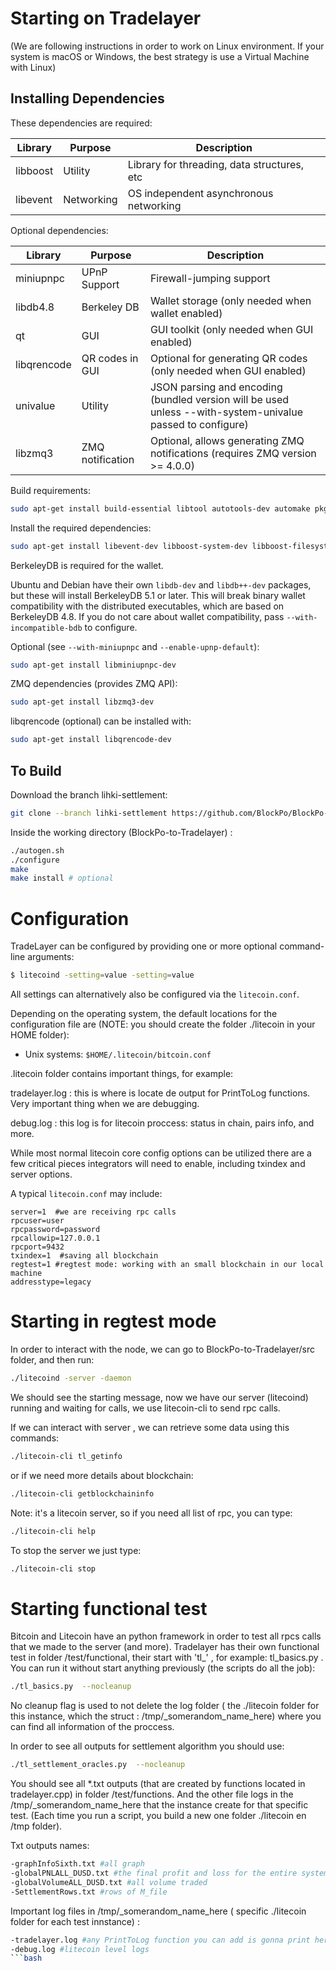 Starting on Tradelayer
======================

(We are following instructions in order to work on Linux environment. If your system is macOS or Windows, the best strategy is use a Virtual Machine with Linux)

Installing Dependencies
---------------------
These dependencies are required:

 Library     | Purpose          | Description
 ------------|------------------|----------------------
 libboost    | Utility          | Library for threading, data structures, etc
 libevent    | Networking       | OS independent asynchronous networking

Optional dependencies:

 Library     | Purpose          | Description
 ------------|------------------|----------------------
 miniupnpc   | UPnP Support     | Firewall-jumping support
 libdb4.8    | Berkeley DB      | Wallet storage (only needed when wallet enabled)
 qt          | GUI              | GUI toolkit (only needed when GUI enabled)
 libqrencode | QR codes in GUI  | Optional for generating QR codes (only needed when GUI enabled)
 univalue    | Utility          | JSON parsing and encoding (bundled version will be used unless --with-system-univalue passed to configure)
 libzmq3     | ZMQ notification | Optional, allows generating ZMQ notifications (requires ZMQ version >= 4.0.0)

Build requirements:
```bash
sudo apt-get install build-essential libtool autotools-dev automake pkg-config bsdmainutils python3
```
Install the required dependencies:

```bash
sudo apt-get install libevent-dev libboost-system-dev libboost-filesystem-dev libboost-test-dev libboost-thread-dev
```
BerkeleyDB is required for the wallet.

Ubuntu and Debian have their own `libdb-dev` and `libdb++-dev` packages, but these will install
BerkeleyDB 5.1 or later. This will break binary wallet compatibility with the distributed executables, which
are based on BerkeleyDB 4.8. If you do not care about wallet compatibility,
pass `--with-incompatible-bdb` to configure.

Optional (see `--with-miniupnpc` and `--enable-upnp-default`):
```bash
sudo apt-get install libminiupnpc-dev
```
ZMQ dependencies (provides ZMQ API):
```bash
sudo apt-get install libzmq3-dev
```
libqrencode (optional) can be installed with:

```bash
sudo apt-get install libqrencode-dev
```


To Build
---------------------
Download the branch lihki-settlement:

```bash
git clone --branch lihki-settlement https://github.com/BlockPo/BlockPo-to-Tradelayer
```

Inside the working directory (BlockPo-to-Tradelayer) :

```bash
./autogen.sh
./configure
make
make install # optional
```

Configuration
=============
TradeLayer can be configured by providing one or more optional command-line arguments:
```bash
$ litecoind -setting=value -setting=value
```

All settings can alternatively also be configured via the `litecoin.conf`.

Depending on the operating system, the default locations for the configuration file are (NOTE: you should create the folder ./litecoin in your HOME folder):

- Unix systems: `$HOME/.litecoin/bitcoin.conf`

.litecoin folder contains important things, for example:

tradelayer.log : this is where is locate de output for PrintToLog functions. Very important thing when we are debugging.

debug.log : this log is for litecoin proccess: status in chain, pairs info, and more.

While most normal litecoin core config options can be utilized there are a few critical pieces integrators will need to enable, including txindex and server options.

A typical `litecoin.conf` may include:
```
server=1  #we are receiving rpc calls
rpcuser=user
rpcpassword=password
rpcallowip=127.0.0.1
rpcport=9432
txindex=1  #saving all blockchain
regtest=1 #regtest mode: working with an small blockchain in our local machine
addresstype=legacy
```

Starting in regtest mode
========================
In order to interact with the node, we can go to BlockPo-to-Tradelayer/src folder, and then run:

```bash
./litecoind -server -daemon
```

We should see the starting message, now we have our server (litecoind) running and waiting for calls, we use litecoin-cli to send rpc calls.

If we can interact with server , we can retrieve some data using this commands:

```bash
./litecoin-cli tl_getinfo
```
or if we need more details about blockchain:

```bash
./litecoin-cli getblockchaininfo
```

Note: it's a litecoin server, so if you need all list of rpc, you can type:

```bash
./litecoin-cli help
```

To stop the server we just type:

```bash
./litecoin-cli stop
```


Starting functional test
========================
Bitcoin and Litecoin have an python framework in order to test all rpcs calls that we made to the server (and more). Tradelayer has their own functional test in folder  /test/functional, their start with 'tl_' , for example: tl_basics.py . You can run it without start anything previously (the scripts do all the job):


```bash
./tl_basics.py  --nocleanup  
```
No cleanup flag is used to not delete the log folder ( the ./litecoin folder for this instance, which the struct : /tmp/_somerandom_name_here) where you can find all information of the proccess.

In order to see all outputs for settlement algorithm you should use:

```bash
./tl_settlement_oracles.py  --nocleanup  
```

You should see all *.txt outputs (that are created by functions located in tradelayer.cpp) in folder /test/functions. And the other file logs in the /tmp/_somerandom_name_here that the instance create for that specific test.
(Each time you run a script, you build a new one folder ./litecoin en /tmp folder).

Txt outputs names:

```bash
-graphInfoSixth.txt #all graph
-globalPNLALL_DUSD.txt #the final profit and loss for the entire system, it should be zero most of the time
-globalVolumeALL_DUSD.txt #all volume traded
-SettlementRows.txt #rows of M_file
```
Important log files in /tmp/_somerandom_name_here  ( specific ./litecoin folder for each test innstance) :

```bash
-tradelayer.log #any PrintToLog function you can add is gonna print here
-debug.log #litecoin level logs
```bash
